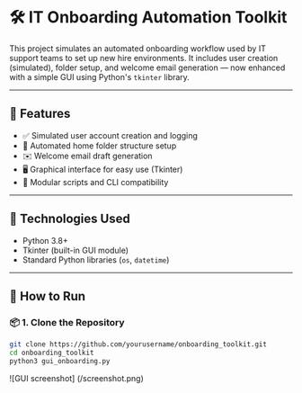 # 🛠️ IT Onboarding Automation Toolkit

This project simulates an automated onboarding workflow used by IT support teams to set up new hire environments. It includes user creation (simulated), folder setup, and welcome email generation — now enhanced with a simple GUI using Python's `tkinter` library.

---

## 📌 Features

- ✅ Simulated user account creation and logging
- 📁 Automated home folder structure setup
- ✉️ Welcome email draft generation
- 🖥️ Graphical interface for easy use (Tkinter)
- 📄 Modular scripts and CLI compatibility

---

## 🧰 Technologies Used

- Python 3.8+
- Tkinter (built-in GUI module)
- Standard Python libraries (`os`, `datetime`)

---

## 🚀 How to Run

### 📦 1. Clone the Repository

```bash
git clone https://github.com/yourusername/onboarding_toolkit.git
cd onboarding_toolkit
python3 gui_onboarding.py

```

![GUI screenshot] (/screenshot.png)

